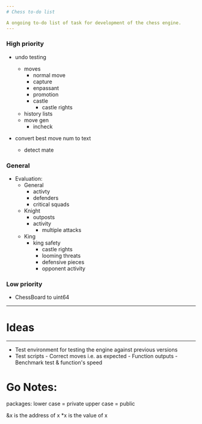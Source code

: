 ```yaml
---
# Chess to-do list

A ongoing to-do list of task for development of the chess engine.
---
```


### High priority

- undo testing

  - moves
    - normal move
    - capture
    - enpassant
    - promotion
    - castle
      - castle rights
  - history lists
  - move gen
    - incheck

- convert best move num to text
  - detect mate

### General

- Evaluation:
  - General
    - activty
    - defenders
    - critical squads
  - Knight
    - outposts
    - activity
      - multiple attacks
  - King
    - king safety
      - castle rights
      - looming threats
      - defensive pieces
      - opponent activity

### Low priority

- ChessBoard to uint64

---

# Ideas

---

- Test environment for testing the engine against previous versions
- Test scripts - Correct moves i.e. as expected - Function outputs - Benchmark test & function's speed

# Go Notes:

packages:
lower case = private
upper case = public

&x is the address of x
\*x is the value of x
